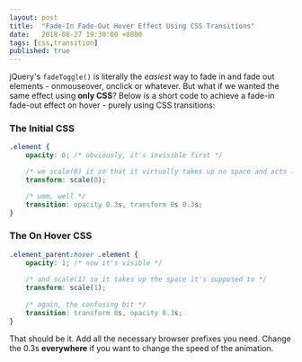 ```yaml
---
layout: post
title:  "Fade-In Fade-Out Hover Effect Using CSS Transitions"
date:   2018-08-27 19:30:00 +0800
tags: [css,transition]
published: true
---
```


jQuery's `fadeToggle()` is literally the *easiest* way to fade in and fade out elements - onmouseover, onclick or whatever. But what if we wanted the same effect using **only CSS**? Below is a short code to achieve a fade-in fade-out effect on hover - purely using CSS transitions:

### The Initial CSS

```css
.element {
    opacity: 0; /* obviously, it's invisible first */

    /* we scale(0) it so that it virtually takes up no space and acts like a display: none element */
    transform: scale(0);

    /* umm, well */
    transition: opacity 0.3s, transform 0s 0.3s;
}
```

### The On Hover CSS

```css
.element_parent:hover .element {
    opacity: 1; /* now it's visible */
    
    /* and scale(1) so it takes up the space it's supposed to */
    transform: scale(1);
    
    /* again, the confusing bit */
    transition: transform 0s, opacity 0.3s;
}
```

That should be it. Add all the necessary browser prefixes you need. Change the 0.3s **everywhere** if you want to change the speed of the animation.
